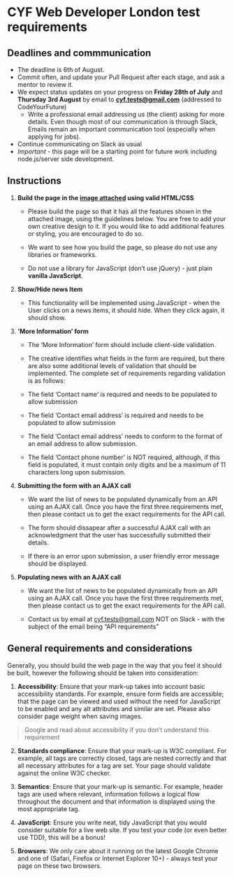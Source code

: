 # CYF Web Developer London test requirements

## Deadlines and commmunication

- The deadline is 6th of August.
- Commit often, and update your Pull Request after each stage, and ask a mentor to review it.
- We expect status updates on your progress on **Friday 28th of July** and **Thursday 3rd August** by email to **cyf.tests@gmail.com** (addressed to CodeYourFuture)
    - Write a professional email addressing us (the client) asking for more details. Even though most of our communication is through Slack, Emails remain an important communication tool (especially when applying for jobs).
- Continue communicating on Slack as usual
- *Important* - this page will be a starting point for future work including
  node.js/server side development.

## Instructions

1. **Build the page in the [image attached](./assets/creative.png) using valid HTML/CSS**

    - Please build the page so that it has all the features shown in the attached image, using the guidelines below. You are free to add your own creative design to it. If you would like to add additional features or styling, you are encouraged to do so.

    - We want to see how you build the page, so please do not use any libraries or frameworks.

    - Do not use a library for JavaScript (don’t use jQuery) - just plain **vanilla JavaScript**.

2. **Show/Hide news Item**

    - This functionality will be implemented using JavaScript - when the User clicks on a news items, it should hide. When they click again, it should show.

3. **’More Information’ form**

    - The ‘More Information’ form should include client-side validation.
    - The creative identifies what fields in the form are required, but there are also some additional levels of validation that should be implemented. The complete set of requirements regarding validation is as follows:

    - The field ‘Contact name’ is required and needs to be populated to allow submission

    - The field ‘Contact email address’ is required and needs to be populated to allow submission

    - The field ‘Contact email address’ needs to conform to the format of an email address to allow submission.

    - The field ‘Contact phone number’ is NOT required, although, if this field is populated, it must contain only digits and be a maximum of 11 characters long upon submission.

4. **Submitting the form with an AJAX call**

    - We want the list of news to be populated dynamically from an API using an AJAX call. Once you have the first three requirements met, then please contact us to get the exact requirements for the API call.

    - The form should dissapear after a successful AJAX call with an acknowledgment that the user has successfully submitted their details.

    - If there is an error upon submission, a user friendly error message
      should be displayed. 

5. **Populating news with an AJAX call**

    - We want the list of news to be populated dynamically from an API using an AJAX call. Once you have the first three requirements met, then please contact us to get the exact requirements for the API call.

    - Contact us by email at cyf.tests@gmail.com NOT on Slack - with the subject of the email being “API requirements”

## General requirements and considerations
Generally, you should build the web page in the way that you feel it should be built, however the following should be taken into consideration:

1. **Accessibility**: Ensure that your mark-up takes into account basic accessibility standards. For example, ensure form fields are accessible; that the page can be viewed and used without the need for JavaScript to be enabled and any alt attributes and similar are set. Please also consider page weight when saving images.

> Google and read about accessibility if you don’t understand this requirement

2. **Standards compliance**: Ensure that your mark-up is W3C compliant. For example, all tags are correctly closed, tags are nested correctly and that all necessary attributes for a tag are set. Your page should validate against the online W3C checker.

3. **Semantics**: Ensure that your mark-up is semantic. For example, header tags are used where relevant, information follows a logical flow throughout the document and that information is displayed using the most appropriate tag.

4. **JavaScript**: Ensure you write neat, tidy JavaScript that you would consider suitable for a live web site. If you test your code (or even better use TDD), this will be a bonus!

5. **Browsers**: We only care about it running on the latest Google Chrome and one of (Safari, Firefox or Internet Explorer 10+) - always test your page on these two browsers.
